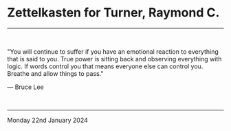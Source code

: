 # Zettelkasten for Turner, Raymond C.

---

</br>

"You will continue to suffer if you have an emotional reaction to everything that is said to you. True power is sitting back and observing everything with logic. If words control you that means everyone else can control you. Breathe and allow things to pass."

  ― Bruce Lee
  
</br>

---
Monday 22nd January 2024
